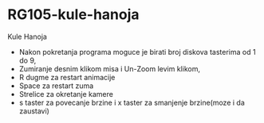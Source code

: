 # RG105-kule-hanoja
Kule Hanoja

- Nakon pokretanja programa moguce je birati broj diskova tasterima od 1 do 9,
- Zumiranje desnim klikom misa i Un-Zoom levim klikom,
- R dugme za restart animacije
- Space za restart zuma
- Strelice za okretanje kamere
- s taster za povecanje brzine i x taster za smanjenje brzine(moze i da zaustavi)

